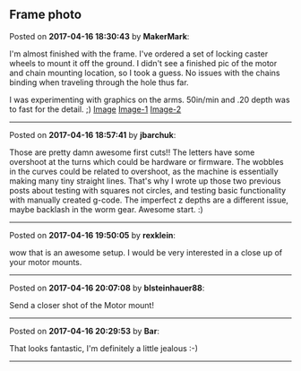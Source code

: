 ## Frame photo
Posted on **2017-04-16 18:30:43** by **MakerMark**:

I'm almost finished with the frame. I've ordered a set of locking caster wheels to mount it off the ground. I didn't see a finished pic of the motor and chain mounting location, so I took a guess. No issues with the chains binding when traveling through the hole thus far.



I was experimenting with graphics on the arms. 50in/min and .20 depth was to fast for the detail. ;) [Image](../../images/JH/nX/JHnX_image.jpeg.jpg) [Image-1](../../images/Ba/jj/Bajj_file_1image.jpeg.jpg) [Image-2](../../images/oF/oI/oFoI_file_2image.jpeg.jpg)

---

Posted on **2017-04-16 18:57:41** by **jbarchuk**:

Those are pretty damn awesome first cuts!! The letters have some overshoot at the turns which could be hardware or firmware. The wobbles in the curves could be related to overshoot, as the machine is essentially making many tiny straight lines. That's why I wrote up those two previous posts about testing with squares not circles, and testing basic functionality with manually created g-code. The imperfect z depths are a different issue, maybe backlash in the worm gear. Awesome start. :)

---

Posted on **2017-04-16 19:50:05** by **rexklein**:

wow that is an awesome setup. I would be very interested in a close up of your motor mounts.

---

Posted on **2017-04-16 20:07:08** by **blsteinhauer88**:

Send a closer shot of the Motor mount!

---

Posted on **2017-04-16 20:29:53** by **Bar**:

That looks fantastic, I'm definitely a little jealous :-)

---

